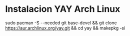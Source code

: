 # Instalacion YAY Arch Linux
sudo pacman -S --needed git base-devel && git clone https://aur.archlinux.org/yay.git && cd yay && makepkg -si



